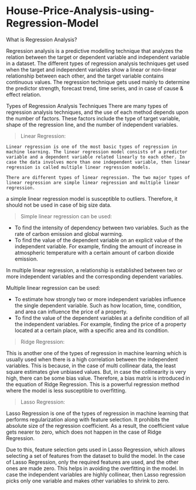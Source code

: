 # House-Price-Analysis-using-Regression-Model
What is Regression Analysis?

  Regression analysis is a predictive modelling technique that analyzes the relation between the target or dependent variable and independent variable in a dataset. The different types of regression analysis techniques get used when the target and independent variables show a linear or non-linear relationship between each other, and the target variable contains continuous values. The regression technique gets used mainly to determine the predictor strength, forecast trend, time series, and in case of cause & effect relation. 

Types of Regression Analysis Techniques
  There are many types of regression analysis techniques, and the use of each method depends upon the number of factors. These factors include the type of target variable, shape of the regression line, and the number of independent variables. 

  > Linear Regression:
     
    Linear regression is one of the most basic types of regression in machine learning. The linear regression model consists of a predictor variable and a dependent variable related linearly to each other. In case the data involves more than one independent variable, then linear regression is called multiple linear regression models. 
    
    There are different types of linear regression. The two major types of linear regression are simple linear regression and multiple linear regression.

 a simple linear regression model is susceptible to outliers. Therefore, it should not be used in case of big size data.
 
> Simple linear regression can be used:

  * To find the intensity of dependency between two variables. Such as the rate of carbon emission and global warming. 
  * To find the value of the dependent variable on an explicit value of the independent variable. For example, finding the amount of increase in atmospheric temperature with a certain amount of carbon dioxide emission.    

In multiple linear regression, a relationship is established between two or more independent variables and the corresponding dependent variables.

  Multiple linear regression can be used:

  * To estimate how strongly two or more independent variables influence the single dependent variable. Such as how location, time, condition, and area can influence the price of a property.
  * To find the value of the dependent variables at a definite condition of all the independent variables. For example, finding the price of a property located at a certain place, with a specific area and its condition.

 > Ridge Regression:

  This is another one of the types of regression in machine learning which is usually used when there is a high correlation between the independent variables. This is because, in the case of multi collinear data, the least square estimates give unbiased values. But, in case the collinearity is very high, there can be some bias value. Therefore, a bias matrix is introduced in the equation of Ridge Regression. This is a powerful regression method where the model is less susceptible to overfitting.

 > Lasso Regression:

  Lasso Regression is one of the types of regression in machine learning that performs regularization along with feature selection. It prohibits the absolute size of the regression coefficient. As a result, the coefficient value gets nearer to zero, which does not happen in the case of Ridge Regression.
  
  Due to this, feature selection gets used in Lasso Regression, which allows selecting a set of features from the dataset to build the model. In the case of Lasso Regression, only the required features are used, and the other ones are made zero. This helps in avoiding the overfitting in the model. In case the independent variables are highly collinear, then Lasso regression picks only one variable and makes other variables to shrink to zero.
  

  

